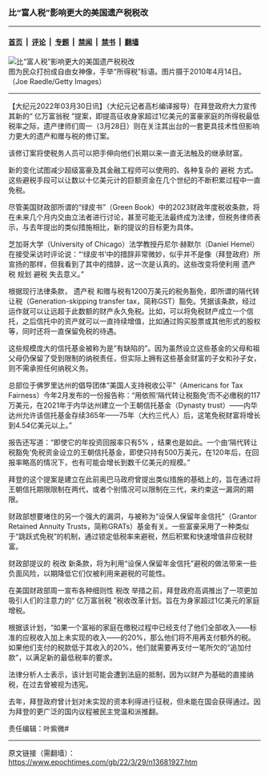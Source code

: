 ### 比“富人税”影响更大的美国遗产税税改

---

#### [首页](../../../..?n13681927) &nbsp;|&nbsp; [评论](../../../../../epoch-comment?n13681927) &nbsp;|&nbsp; [专题](../../../../../epoch-special?n13681927) &nbsp;|&nbsp; [禁闻](../../../../../epoch-news?n13681927) &nbsp;|&nbsp; [禁书](../../../../../books?n13681927) &nbsp;|&nbsp; [翻墙](https://github.com/gfw-breaker/nogfw/blob/master/README.md?n13681927)


<div><img alt="比“富人税”影响更大的美国遗产税税改" class="attachment-djy_600_400 size-djy_600_400 wp-post-image" src="https://i.epochtimes.com/assets/uploads/2021/03/147642-600x400.jpg"/>
<div class="caption">
 图为民众打扮成自由女神像，手举“所得税”标语。图片摄于2010年4月14日。（Joe Raedle/Getty Images）
</div></div><hr/><div class="post_content" id="artbody" itemprop="articleBody">
 <!-- article content begin -->
 <p>
  【大纪元2022年03月30日讯】（大纪元记者高杉编译报导）在拜登政府大力宣传其新的“
  <ok href="https://www.epochtimes.com/gb/tag/%E4%BA%BF%E4%B8%87%E5%AF%8C%E7%BF%81%E7%A8%8E.html">
   亿万富翁税
  </ok>
  ”提案，即提高征收身家超过1亿美元的富豪家庭的所得税最低税率之际，遗产律师们周一（3月28日）则在关注其出台的一套更具技术性但影响力更大的遗产和赠与税的修订案。
 </p>
 <p>
  该修订案将使税务人员可以把手伸向他们长期以来一直无法触及的继承财富。
 </p>
 <p>
  新的变化试图减少超级富豪及其金融工程师可以使用的、各种复杂的
  <ok href="https://www.epochtimes.com/gb/tag/%E9%81%BF%E7%A8%8E.html">
   避税
  </ok>
  方式。这些避税手段可以让数以十亿美元计的巨额资金在几个世纪的不断积累过程中一直免税。
 </p>
 <p>
  尽管美国财政部所谓的“绿皮书”（Green Book）中的2023财政年度税收条款，将在未来几个月内交由立法者进行讨论，甚至可能无法最终成为法律，但税务律师表示，与去年提出的类似措施相比，新的提议的目标更为具体。
 </p>
 <p>
  芝加哥大学（University of Chicago）法学教授丹尼尔·赫默尔（Daniel Hemel）在接受采访时评论说：“‘绿皮书’中的措辞非常微妙，似乎并不是像（拜登政府）所宣扬的那样，但我看到了其中的措辞，这一次是认真的。这些改变将使利用
  <ok href="https://www.epochtimes.com/gb/tag/%E9%81%97%E4%BA%A7%E7%A8%8E.html">
   遗产税
  </ok>
  规划
  <ok href="https://www.epochtimes.com/gb/tag/%E9%81%BF%E7%A8%8E.html">
   避税
  </ok>
  失去意义。”
 </p>
 <p>
  根据现行法律条款，
  <ok href="https://www.epochtimes.com/gb/tag/%E9%81%97%E4%BA%A7%E7%A8%8E.html">
   遗产税
  </ok>
  和赠与税有1200万美元的税务豁免，即所谓的隔代转让税（Generation-skipping transfer tax，简称GST）豁免。凭据该条款，经过运作就可以让远超于此数额的财产永久免税。比如，可以将免税财产成立一个信托，之后信托中的资产就可以一直持续增值，比如通过购买股票或其他形式的股权等，同时还将一直保留免税的待遇。
 </p>
 <p>
  这些规模庞大的信托基金被称为是“有缺陷的”。因为虽然设立这些基金的父母和祖父母仍保留了受到限制的纳税责任，但实际上拥有这些基金财富的子女和孙子女，则不需承担任何纳税义务。
 </p>
 <p>
  总部位于佛罗里达州的倡导团体“美国人支持税收公平”（Americans for Tax Fairness）今年2月发布的一份报告称：“用依照‘隔代转让税豁免’而不必缴税的117万美元，在2021年于内华达州建立一个王朝信托基金（Dynasty trust）——内华达州允许该信托基金存续365年——75年（大约三代人）后，这笔免税财富将增长到4.54亿美元以上。”
 </p>
 <p>
  报告还写道：“即使它的年投资回报率只有5% ，结果也是如此。一个由‘隔代转让税豁免’免税资金设立的王朝信托基金，即使只持有500万美元，在120年后，在回报率略高的情况下，也有可能会增长到数千亿美元的规模。”
 </p>
 <p>
  拜登的这个提案是建立在此前奥巴马政府曾提出类似措施的基础上的，旨在通过将王朝信托期限限制在两代，或者个别情况可以限制在三代，来约束这一漏洞的期限。
 </p>
 <p>
  财政部想要堵住的另一个强大的漏洞，与被称为“设保人保留年金信托”（Grantor Retained Annuity Trusts，简称GRATs）基金有关。一些富豪采用了一种类似于“跳跃式免税”的机制，通过锁定低税率来避税，然后积累和快速增值非应税财富。
 </p>
 <p>
  财政部提议的
  <ok href="https://www.epochtimes.com/gb/tag/%E7%A8%8E%E6%94%B9.html">
   税改
  </ok>
  新条款，将为利用“设保人保留年金信托”避税的做法带来一些负面风险，以期降低它们仅被利用来避税的可能性。
 </p>
 <p>
  在美国财政部周一宣布各种细则性
  <ok href="https://www.epochtimes.com/gb/tag/%E7%A8%8E%E6%94%B9.html">
   税改
  </ok>
  举措之前，拜登政府高调推出了一项更加吸引人们的注意力的“
  <ok href="https://www.epochtimes.com/gb/tag/%E4%BA%BF%E4%B8%87%E5%AF%8C%E7%BF%81%E7%A8%8E.html">
   亿万富翁税
  </ok>
  ”税收改革计划。旨在为身家超过1亿美元的家庭增税。
 </p>
 <p>
  根据该计划，“如果一个富裕的家庭在缴税过程中已经支付了他们全部收入——标准的应税收入加上未实现的收入——的20%，那么他们将不用再支付额外的税。如果他们支付的税款低于其收入的20%，他们就需要再支付一笔所欠的“追加付款”，以满足新的最低税率的要求。
 </p>
 <p>
  法律分析人士表示，该计划可能会遭到法庭的抵制，因为以财产为基础的直接纳税，在过去曾被视为违宪。
 </p>
 <p>
  去年，拜登政府曾计划对未实现的资本利得进行征税，但未能在国会获得通过。因为拜登的更广泛的国内议程被民主党温和派推翻。
 </p>
 <p>
  责任编辑：叶紫微#
 </p>
 <!-- article content end -->
 <div id="below_article_ad">
 </div>
</div>


---

原文链接（需翻墙）：https://www.epochtimes.com/gb/22/3/29/n13681927.htm